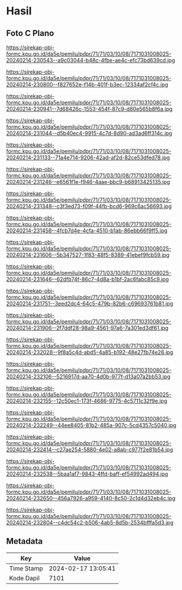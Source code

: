 # Hasil

## Foto C Plano

https://sirekap-obj-formc.kpu.go.id/da5e/pemilu/pdpr/71/71/03/10/08/7171031008025-20240214-230543--a9c03044-b48c-4fbe-ae4c-efc73bd639cd.jpg

https://sirekap-obj-formc.kpu.go.id/da5e/pemilu/pdpr/71/71/03/10/08/7171031008025-20240214-230800--f827652e-f14b-401f-b3ec-12334af2cf4c.jpg

https://sirekap-obj-formc.kpu.go.id/da5e/pemilu/pdpr/71/71/03/10/08/7171031008025-20240214-230941--7d68426c-1553-454f-87c9-d80e565b8f6a.jpg

https://sirekap-obj-formc.kpu.go.id/da5e/pemilu/pdpr/71/71/03/10/08/7171031008025-20240214-231044--d5b40ec4-9915-4c7d-8d90-ad3ad6ff314c.jpg

https://sirekap-obj-formc.kpu.go.id/da5e/pemilu/pdpr/71/71/03/10/08/7171031008025-20240214-231133--71a4e714-9206-42ad-af2d-82ce53dfed78.jpg

https://sirekap-obj-formc.kpu.go.id/da5e/pemilu/pdpr/71/71/03/10/08/7171031008025-20240214-231246--e6561f1e-f946-4aae-bbc9-b68913425135.jpg

https://sirekap-obj-formc.kpu.go.id/da5e/pemilu/pdpr/71/71/03/10/08/7171031008025-20240214-231348--c3f3ed73-f09f-44fb-bcd6-969c6ac56693.jpg

https://sirekap-obj-formc.kpu.go.id/da5e/pemilu/pdpr/71/71/03/10/08/7171031008025-20240214-231458--4fcb7d4e-4cfa-4510-b1ab-86ebb66f9ff5.jpg

https://sirekap-obj-formc.kpu.go.id/da5e/pemilu/pdpr/71/71/03/10/08/7171031008025-20240214-231606--5b347527-1f83-48f5-8389-41ebef9fcb59.jpg

https://sirekap-obj-formc.kpu.go.id/da5e/pemilu/pdpr/71/71/03/10/08/7171031008025-20240214-231646--62dfb74f-86c7-4d8a-b1bf-2ac6fabc85c9.jpg

https://sirekap-obj-formc.kpu.go.id/da5e/pemilu/pdpr/71/71/03/10/08/7171031008025-20240214-231751--3eed2dc4-64c5-479b-82b6-c69693761b81.jpg

https://sirekap-obj-formc.kpu.go.id/da5e/pemilu/pdpr/71/71/03/10/08/7171031008025-20240214-231906--2f7ddf28-98a9-4561-97a6-7a301ed3df61.jpg

https://sirekap-obj-formc.kpu.go.id/da5e/pemilu/pdpr/71/71/03/10/08/7171031008025-20240214-232028--9f8a5c4d-abd5-4a85-b192-48e27fb74e26.jpg

https://sirekap-obj-formc.kpu.go.id/da5e/pemilu/pdpr/71/71/03/10/08/7171031008025-20240214-232106--5216917d-aa70-4d0b-977f-d13a07a2bb53.jpg

https://sirekap-obj-formc.kpu.go.id/da5e/pemilu/pdpr/71/71/03/10/08/7171031008025-20240214-232155--12c50ec1-173f-4686-9775-4c5711c32f9e.jpg

https://sirekap-obj-formc.kpu.go.id/da5e/pemilu/pdpr/71/71/03/10/08/7171031008025-20240214-232249--44ee8405-81b2-485a-907c-5cd4357c5040.jpg

https://sirekap-obj-formc.kpu.go.id/da5e/pemilu/pdpr/71/71/03/10/08/7171031008025-20240214-232414--c27ae254-5880-4e02-a8ab-c977f2e81b54.jpg

https://sirekap-obj-formc.kpu.go.id/da5e/pemilu/pdpr/71/71/03/10/08/7171031008025-20240214-232538--5baa1af7-9843-4ffd-baff-ef54992ad494.jpg

https://sirekap-obj-formc.kpu.go.id/da5e/pemilu/pdpr/71/71/03/10/08/7171031008025-20240214-232650--456a7926-a959-4140-8c50-2c1d4d32eb4c.jpg

https://sirekap-obj-formc.kpu.go.id/da5e/pemilu/pdpr/71/71/03/10/08/7171031008025-20240214-232804--c4dc54c2-b506-4ab5-8d5b-2534bfffa5d3.jpg


## Metadata

| Key        | Value               |
| ---------- | ------------------- |
| Time Stamp | 2024-02-17 13:05:41 |
| Kode Dapil | 7101                |



